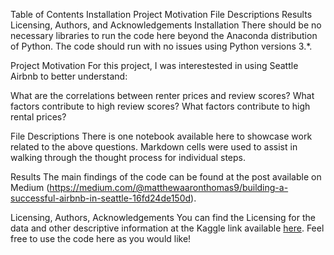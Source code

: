 Table of Contents
Installation
Project Motivation
File Descriptions
Results
Licensing, Authors, and Acknowledgements
Installation
There should be no necessary libraries to run the code here beyond the Anaconda distribution of Python. The code should run with no issues using Python versions 3.*.

Project Motivation
For this project, I was interestested in using Seattle Airbnb to better understand:

What are the correlations between renter prices and review scores?
What factors contribute to high review scores?
What factors contribute to high rental prices?

File Descriptions
There is one notebook available here to showcase work related to the above questions. Markdown cells were used to assist in walking through the thought process for individual steps.

Results
The main findings of the code can be found at the post available on Medium (https://medium.com/@matthewaaronthomas9/building-a-successful-airbnb-in-seattle-16fd24de150d).

Licensing, Authors, Acknowledgements
You can find the Licensing for the data and other descriptive information at the Kaggle link available [here](https://www.kaggle.com/datasets/airbnb/seattle/data). Feel free to use the code here as you would like!
